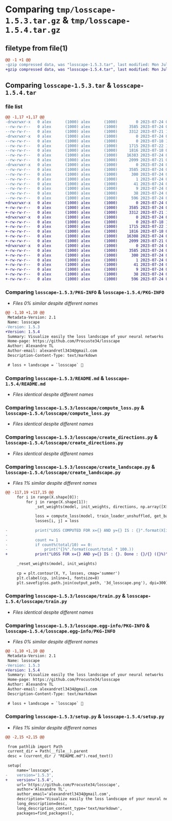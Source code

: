 # Comparing `tmp/losscape-1.5.3.tar.gz` & `tmp/losscape-1.5.4.tar.gz`

## filetype from file(1)

```diff
@@ -1 +1 @@
-gzip compressed data, was "losscape-1.5.3.tar", last modified: Mon Jul 24 08:41:21 2023, max compression
+gzip compressed data, was "losscape-1.5.4.tar", last modified: Mon Jul 24 09:03:04 2023, max compression
```

## Comparing `losscape-1.5.3.tar` & `losscape-1.5.4.tar`

### file list

```diff
@@ -1,17 +1,17 @@
-drwxrwxr-x   0 alex      (1000) alex      (1000)        0 2023-07-24 08:41:21.043837 losscape-1.5.3/
--rw-rw-r--   0 alex      (1000) alex      (1000)     3585 2023-07-24 08:41:21.043837 losscape-1.5.3/PKG-INFO
--rw-rw-r--   0 alex      (1000) alex      (1000)     3312 2023-07-21 13:44:05.000000 losscape-1.5.3/README.md
-drwxrwxr-x   0 alex      (1000) alex      (1000)        0 2023-07-24 08:41:21.043837 losscape-1.5.3/losscape/
--rw-rw-r--   0 alex      (1000) alex      (1000)        0 2023-07-18 12:39:49.000000 losscape-1.5.3/losscape/__init__.py
--rw-rw-r--   0 alex      (1000) alex      (1000)     1715 2023-07-22 18:00:07.000000 losscape-1.5.3/losscape/compute_loss.py
--rw-rw-r--   0 alex      (1000) alex      (1000)     1816 2023-07-18 09:41:21.000000 losscape-1.5.3/losscape/create_directions.py
--rw-rw-r--   0 alex      (1000) alex      (1000)    16383 2023-07-24 08:40:22.000000 losscape-1.5.3/losscape/create_landscape.py
--rw-rw-r--   0 alex      (1000) alex      (1000)     2099 2023-07-21 07:07:54.000000 losscape-1.5.3/losscape/train.py
-drwxrwxr-x   0 alex      (1000) alex      (1000)        0 2023-07-24 08:41:21.043837 losscape-1.5.3/losscape.egg-info/
--rw-rw-r--   0 alex      (1000) alex      (1000)     3585 2023-07-24 08:41:21.000000 losscape-1.5.3/losscape.egg-info/PKG-INFO
--rw-rw-r--   0 alex      (1000) alex      (1000)      300 2023-07-24 08:41:21.000000 losscape-1.5.3/losscape.egg-info/SOURCES.txt
--rw-rw-r--   0 alex      (1000) alex      (1000)        1 2023-07-24 08:41:21.000000 losscape-1.5.3/losscape.egg-info/dependency_links.txt
--rw-rw-r--   0 alex      (1000) alex      (1000)       41 2023-07-24 08:41:21.000000 losscape-1.5.3/losscape.egg-info/requires.txt
--rw-rw-r--   0 alex      (1000) alex      (1000)        9 2023-07-24 08:41:21.000000 losscape-1.5.3/losscape.egg-info/top_level.txt
--rw-rw-r--   0 alex      (1000) alex      (1000)       38 2023-07-24 08:41:21.043837 losscape-1.5.3/setup.cfg
--rw-rw-r--   0 alex      (1000) alex      (1000)      596 2023-07-24 08:40:39.000000 losscape-1.5.3/setup.py
+drwxrwxr-x   0 alex      (1000) alex      (1000)        0 2023-07-24 09:03:04.167255 losscape-1.5.4/
+-rw-rw-r--   0 alex      (1000) alex      (1000)     3585 2023-07-24 09:03:04.167255 losscape-1.5.4/PKG-INFO
+-rw-rw-r--   0 alex      (1000) alex      (1000)     3312 2023-07-21 13:44:05.000000 losscape-1.5.4/README.md
+drwxrwxr-x   0 alex      (1000) alex      (1000)        0 2023-07-24 09:03:04.167255 losscape-1.5.4/losscape/
+-rw-rw-r--   0 alex      (1000) alex      (1000)        0 2023-07-18 12:39:49.000000 losscape-1.5.4/losscape/__init__.py
+-rw-rw-r--   0 alex      (1000) alex      (1000)     1715 2023-07-22 18:00:07.000000 losscape-1.5.4/losscape/compute_loss.py
+-rw-rw-r--   0 alex      (1000) alex      (1000)     1816 2023-07-18 09:41:21.000000 losscape-1.5.4/losscape/create_directions.py
+-rw-rw-r--   0 alex      (1000) alex      (1000)    16308 2023-07-24 09:02:47.000000 losscape-1.5.4/losscape/create_landscape.py
+-rw-rw-r--   0 alex      (1000) alex      (1000)     2099 2023-07-21 07:07:54.000000 losscape-1.5.4/losscape/train.py
+drwxrwxr-x   0 alex      (1000) alex      (1000)        0 2023-07-24 09:03:04.167255 losscape-1.5.4/losscape.egg-info/
+-rw-rw-r--   0 alex      (1000) alex      (1000)     3585 2023-07-24 09:03:04.000000 losscape-1.5.4/losscape.egg-info/PKG-INFO
+-rw-rw-r--   0 alex      (1000) alex      (1000)      300 2023-07-24 09:03:04.000000 losscape-1.5.4/losscape.egg-info/SOURCES.txt
+-rw-rw-r--   0 alex      (1000) alex      (1000)        1 2023-07-24 09:03:04.000000 losscape-1.5.4/losscape.egg-info/dependency_links.txt
+-rw-rw-r--   0 alex      (1000) alex      (1000)       41 2023-07-24 09:03:04.000000 losscape-1.5.4/losscape.egg-info/requires.txt
+-rw-rw-r--   0 alex      (1000) alex      (1000)        9 2023-07-24 09:03:04.000000 losscape-1.5.4/losscape.egg-info/top_level.txt
+-rw-rw-r--   0 alex      (1000) alex      (1000)       38 2023-07-24 09:03:04.167255 losscape-1.5.4/setup.cfg
+-rw-rw-r--   0 alex      (1000) alex      (1000)      596 2023-07-24 09:02:58.000000 losscape-1.5.4/setup.py
```

### Comparing `losscape-1.5.3/PKG-INFO` & `losscape-1.5.4/PKG-INFO`

 * *Files 0% similar despite different names*

```diff
@@ -1,10 +1,10 @@
 Metadata-Version: 2.1
 Name: losscape
-Version: 1.5.3
+Version: 1.5.4
 Summary: Visualize easily the loss landscape of your neural networks
 Home-page: https://github.com/Procuste34/losscape
 Author: Alexandre TL
 Author-email: alexandretl3434@gmail.com
 Description-Content-Type: text/markdown
 
 # loss + landscape = `losscape` 🌄
```

### Comparing `losscape-1.5.3/README.md` & `losscape-1.5.4/README.md`

 * *Files identical despite different names*

### Comparing `losscape-1.5.3/losscape/compute_loss.py` & `losscape-1.5.4/losscape/compute_loss.py`

 * *Files identical despite different names*

### Comparing `losscape-1.5.3/losscape/create_directions.py` & `losscape-1.5.4/losscape/create_directions.py`

 * *Files identical despite different names*

### Comparing `losscape-1.5.3/losscape/create_landscape.py` & `losscape-1.5.4/losscape/create_landscape.py`

 * *Files 1% similar despite different names*

```diff
@@ -117,19 +117,15 @@
     for i in range(X.shape[0]):
         for j in range(X.shape[1]):
             _set_weights(model, init_weights, directions, np.array([X[i, j], Y[i, j]]))
 
             loss = compute_loss(model, train_loader_unshuffled, get_batch, criterion, num_batches)
             losses[i, j] = loss
 
-            print("LOSS COMPUTED FOR x={} AND y={} IS : {}".format(X[i, j], Y[i, j], loss))
-
-            count += 1
-            if count%(total/10) == 0:
-                print("{}%".format(count/total * 100.))
+            print("LOSS FOR x={} AND y={} IS : {}. Done : {}/{} ({}%)".format(X[i, j], Y[i, j], loss, count, total, count/total*100.))
 
     _reset_weights(model, init_weights)
 
     cp = plt.contour(X, Y, losses, cmap='summer')
     plt.clabel(cp, inline=1, fontsize=8)
     plt.savefig(os.path.join(output_path, '3d_losscape.png'), dpi=300)
```

### Comparing `losscape-1.5.3/losscape/train.py` & `losscape-1.5.4/losscape/train.py`

 * *Files identical despite different names*

### Comparing `losscape-1.5.3/losscape.egg-info/PKG-INFO` & `losscape-1.5.4/losscape.egg-info/PKG-INFO`

 * *Files 0% similar despite different names*

```diff
@@ -1,10 +1,10 @@
 Metadata-Version: 2.1
 Name: losscape
-Version: 1.5.3
+Version: 1.5.4
 Summary: Visualize easily the loss landscape of your neural networks
 Home-page: https://github.com/Procuste34/losscape
 Author: Alexandre TL
 Author-email: alexandretl3434@gmail.com
 Description-Content-Type: text/markdown
 
 # loss + landscape = `losscape` 🌄
```

### Comparing `losscape-1.5.3/setup.py` & `losscape-1.5.4/setup.py`

 * *Files 1% similar despite different names*

```diff
@@ -2,15 +2,15 @@
 
 from pathlib import Path
 current_dir = Path(__file__).parent
 desc = (current_dir / "README.md").read_text()
 
 setup(
     name='losscape',
-    version='1.5.3',
+    version='1.5.4',
     url='https://github.com/Procuste34/losscape',
     author='Alexandre TL',
     author_email='alexandretl3434@gmail.com',
     description='Visualize easily the loss landscape of your neural networks',
     long_description=desc,
     long_description_content_type='text/markdown',
     packages=find_packages(),
```

